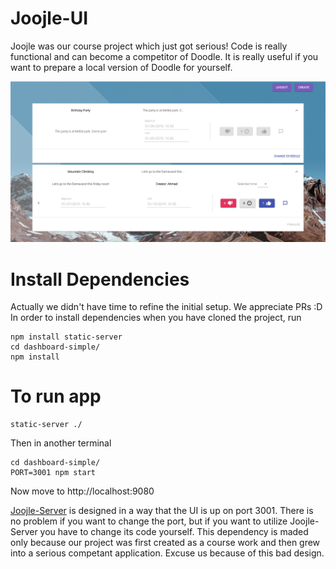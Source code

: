 # Joojle-UI

Joojle was our course project which just got serious! Code is really functional and can become a competitor of Doodle. It is really useful if you want to prepare a local version of Doodle for yourself.

![Homepage Demo](/dashboard-simple/README-assets/mainpage.png?raw=true "Homepage")

# Install Dependencies
Actually we didn't have time to refine the initial setup. We appreciate PRs :D
In order to install dependencies when you have cloned the project, run
```
npm install static-server
cd dashboard-simple/
npm install
```

# To run app
```
static-server ./
```

Then in another terminal
```
cd dashboard-simple/
PORT=3001 npm start
```

Now move to http://localhost:9080

[Joojle-Server](https://github.com/mr-bat/Joojle-Server) is designed in a way that the UI is up on port 3001. There is no problem if you want to change the port, but if you want to utilize Joojle-Server you have to change its code yourself. This dependency is maded only because our project was first created as a course work and then grew into a serious competant application. Excuse us because of this bad design.
